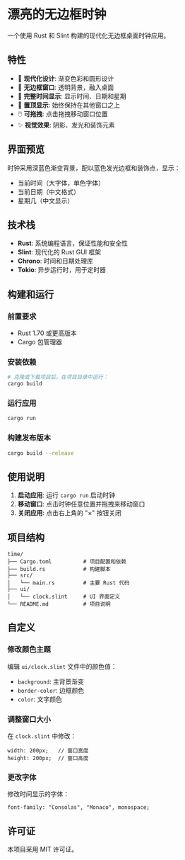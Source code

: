# 漂亮的无边框时钟

一个使用 Rust 和 Slint 构建的现代化无边框桌面时钟应用。

## 特性

- 🎨 **现代化设计**: 渐变色彩和圆形设计
- 🚫 **无边框窗口**: 透明背景，融入桌面
- 📅 **完整时间显示**: 显示时间、日期和星期
- 🎯 **置顶显示**: 始终保持在其他窗口之上
- 🖱️ **可拖拽**: 点击拖拽移动窗口位置
- ✨ **视觉效果**: 阴影、发光和装饰元素

## 界面预览

时钟采用深蓝色渐变背景，配以蓝色发光边框和装饰点，显示：
- 当前时间（大字体，单色字体）
- 当前日期（中文格式）
- 星期几（中文显示）

## 技术栈

- **Rust**: 系统编程语言，保证性能和安全性
- **Slint**: 现代化的 Rust GUI 框架
- **Chrono**: 时间和日期处理库
- **Tokio**: 异步运行时，用于定时器

## 构建和运行

### 前置要求

- Rust 1.70 或更高版本
- Cargo 包管理器

### 安装依赖

```bash
# 克隆或下载项目后，在项目目录中运行：
cargo build
```

### 运行应用

```bash
cargo run
```

### 构建发布版本

```bash
cargo build --release
```

## 使用说明

1. **启动应用**: 运行 `cargo run` 启动时钟
2. **移动窗口**: 点击时钟任意位置并拖拽来移动窗口
3. **关闭应用**: 点击右上角的 "×" 按钮关闭

## 项目结构

```
time/
├── Cargo.toml          # 项目配置和依赖
├── build.rs            # 构建脚本
├── src/
│   └── main.rs         # 主要 Rust 代码
├── ui/
│   └── clock.slint     # UI 界面定义
└── README.md           # 项目说明
```

## 自定义

### 修改颜色主题

编辑 `ui/clock.slint` 文件中的颜色值：
- `background`: 主背景渐变
- `border-color`: 边框颜色
- `color`: 文字颜色

### 调整窗口大小

在 `clock.slint` 中修改：
```slint
width: 200px;   // 窗口宽度
height: 200px;  // 窗口高度
```

### 更改字体

修改时间显示的字体：
```slint
font-family: "Consolas", "Monaco", monospace;
```

## 许可证

本项目采用 MIT 许可证。